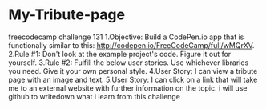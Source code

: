 # My-Tribute-page
freecodecamp challenge 131
    1.Objective: Build a CodePen.io app that is functionally similar to this: http://codepen.io/FreeCodeCamp/full/wMQrXV.
    2.Rule #1: Don't look at the example project's code. Figure it out for yourself.
    3.Rule #2: Fulfill the below user stories. Use whichever libraries you need. Give it your own personal style.
    4.User Story: I can view a tribute page with an image and text.
    5.User Story: I can click on a link that will take me to an external website with further information on the topic.
 i will use github to writedown what i learn from this challenge
